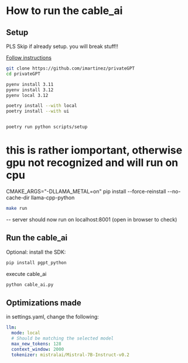 # How to run the cable_ai

## Setup

PLS Skip if already setup. you will break stuff!!

[Follow instructions](https://docs.privategpt.dev/installation)

```bash
git clone https://github.com/imartinez/privateGPT
cd privateGPT
```

```bash
pyenv install 3.11
pyenv install 3.12
pyenv local 3.12
```

```bash
poetry install --with local
poetry install --with ui
```

```bash

poetry run python scripts/setup
```

# this is rather iomportant, otherwise gpu not recognized and will run on cpu
CMAKE_ARGS="-DLLAMA_METAL=on" pip install --force-reinstall --no-cache-dir llama-cpp-python

```bash
make run
```

-- server should now run on localhost:8001
(open in browser to check)

## Run the cable_ai

Optional: install the SDK:

```bash
pip install pgpt_python
```

execute cable_ai

```bash
python cable_ai.py
```

## Optimizations made

in settings.yaml, change the following:

```yaml
llm:
  mode: local
  # Should be matching the selected model
  max_new_tokens: 128
  context_window: 2000
  tokenizer: mistralai/Mistral-7B-Instruct-v0.2
```

